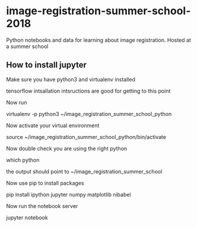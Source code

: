 # image-registration-summer-school-2018
Python notebooks and data for learning about image registration.  Hosted at a summer school

## How to install jupyter
Make sure you have python3 and virtualenv installed

tensorflow intsallation intsructions are good for getting to this point

Now run

virtualenv -p python3 ~/image_registration_summer_school_python

Now activate your virtual environment

source ~/image_registration_summer_school_python/bin/activate

Now double check you are using the right python

which python

the output should point to ~/image_registration_summer_school

Now use pip to install packages

pip install ipython jupyter numpy matplotlib nibabel

Now run the notebook server

jupyter notebook

